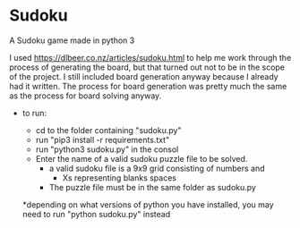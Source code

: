 # Sudoku
A Sudoku game made in python 3

I used https://dlbeer.co.nz/articles/sudoku.html to help me work through the process of generating the board, but that turned out not to be in the scope of the project. I still included board generation anyway because I already had it written. The process for board generation was pretty much the same as the process for board solving anyway. 

* to run: 
    * cd to the folder containing "sudoku.py"
    * run "pip3 install -r requirements.txt"
    * run "python3 sudoku.py" in the consol
    * Enter the name of a valid sudoku puzzle file to be solved.
        * a valid sudoku file is a 9x9 grid consisting of numbers and 
          * Xs representing blanks spaces
        * The puzzle file must be in the same folder as sudoku.py
    
    *depending on what versions of python you have 
     installed, you may need to run "python sudoku.py" instead
